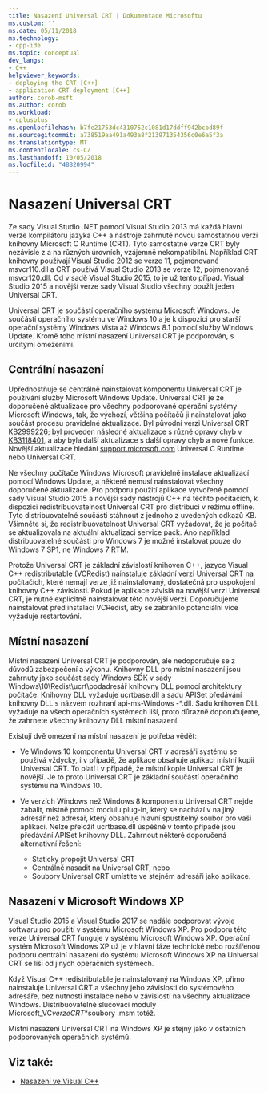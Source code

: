 ```yaml
---
title: Nasazení Universal CRT | Dokumentace Microsoftu
ms.custom: ''
ms.date: 05/11/2018
ms.technology:
- cpp-ide
ms.topic: conceptual
dev_langs:
- C++
helpviewer_keywords:
- deploying the CRT [C++]
- application CRT deployment [C++]
author: corob-msft
ms.author: corob
ms.workload:
- cplusplus
ms.openlocfilehash: b7fe21753dc4310752c1081d17ddff942bcbd89f
ms.sourcegitcommit: a738519aa491a493a8f213971354356c0e6a5f3a
ms.translationtype: MT
ms.contentlocale: cs-CZ
ms.lasthandoff: 10/05/2018
ms.locfileid: "48820994"
---
```

# <a name="universal-crt-deployment"></a>Nasazení Universal CRT

Ze sady Visual Studio .NET pomocí Visual Studio 2013 má každá hlavní verze kompilátoru jazyka C++ a nástroje zahrnuté novou samostatnou verzi knihovny Microsoft C Runtime (CRT). Tyto samostatné verze CRT byly nezávisle z a na různých úrovních, vzájemně nekompatibilní. Například CRT knihovny používají Visual Studio 2012 se verze 11, pojmenované msvcr110.dll a CRT používá Visual Studio 2013 se verze 12, pojmenované msvcr120.dll. Od v sadě Visual Studio 2015, to je už tento případ. Visual Studio 2015 a novější verze sady Visual Studio všechny použít jeden Universal CRT.

Universal CRT je součástí operačního systému Microsoft Windows. Je součástí operačního systému ve Windows 10 a je k dispozici pro starší operační systémy Windows Vista až Windows 8.1 pomocí služby Windows Update. Kromě toho místní nasazení Universal CRT je podporován, s určitými omezeními.

## <a name="central-deployment"></a>Centrální nasazení

Upřednostňuje se centrálně nainstalovat komponentu Universal CRT je používání služby Microsoft Windows Update. Universal CRT je že doporučené aktualizace pro všechny podporované operační systémy Microsoft Windows, tak, že výchozí, většina počítačů ji nainstalovat jako součást procesu pravidelné aktualizace. Byl původní verzi Universal CRT [KB2999226](https://support.microsoft.com/kb/2999226); byl proveden následné aktualizace s různé opravy chyb v [KB3118401](https://support.microsoft.com/kb/3118401), a aby byla další aktualizace s další opravy chyb a nové funkce. Novější aktualizace hledání [support.microsoft.com](https://support.microsoft.com) Universal C Runtime nebo Universal CRT.

Ne všechny počítače Windows Microsoft pravidelně instalace aktualizací pomocí Windows Update, a některé nemusí nainstalovat všechny doporučené aktualizace. Pro podporu použití aplikace vytvořené pomocí sady Visual Studio 2015 a novější sady nástrojů C++ na těchto počítačích, k dispozici redistribuovatelnost Universal CRT pro distribuci v režimu offline. Tyto distribuovatelné součásti stáhnout z jednoho z uvedených odkazů KB. Všimněte si, že redistribuovatelnost Universal CRT vyžadovat, že je počítač se aktualizovala na aktuální aktualizaci service pack. Ano například distribuovatelné součásti pro Windows 7 je možné instalovat pouze do Windows 7 SP1, ne Windows 7 RTM.

Protože Universal CRT je základní závislostí knihoven C++, jazyce Visual C++ redistributable (VCRedist) nainstaluje základní verzi Universal CRT na počítačích, které nemají verze již nainstalovaný, dostatečná pro uspokojení knihovny C++ závislosti. Pokud je aplikace závislá na novější verzi Universal CRT, je nutné explicitně nainstalovat této novější verzi. Doporučujeme nainstalovat před instalací VCRedist, aby se zabránilo potenciální více vyžaduje restartování.

## <a name="local-deployment"></a>Místní nasazení

Místní nasazení Universal CRT je podporován, ale nedoporučuje se z důvodů zabezpečení a výkonu.  Knihovny DLL pro místní nasazení jsou zahrnuty jako součást sady Windows SDK v sady Windows\\10\\Redist\\ucrt\\podadresář knihovny DLL pomocí architektury počítače. Knihovny DLL vyžaduje ucrtbase.dll a sadu APISet předávání knihovny DLL s názvem rozhraní api-ms-Windows -\*.dll. Sadu knihoven DLL vyžaduje na všech operačních systémech liší, proto důrazně doporučujeme, že zahrnete všechny knihovny DLL místní nasazení.

Existují dvě omezení na místní nasazení je potřeba vědět:

- Ve Windows 10 komponentu Universal CRT v adresáři systému se používá vždycky, i v případě, že aplikace obsahuje aplikaci místní kopii Universal CRT. To platí i v případě, že místní kopie Universal CRT je novější. Je to proto Universal CRT je základní součástí operačního systému na Windows 10.

- Ve verzích Windows než Windows 8 komponentu Universal CRT nejde zabalit, místně pomocí modulu plug-in, který se nachází v na jiný adresář než adresář, který obsahuje hlavní spustitelný soubor pro vaši aplikaci. Nelze přeložit ucrtbase.dll úspěšně v tomto případě jsou předávání APISet knihovny DLL. Zahrnout některé doporučená alternativní řešení:

  - Staticky propojit Universal CRT
  - Centrálně nasadit na Universal CRT, nebo
  - Soubory Universal CRT umístíte ve stejném adresáři jako aplikace.

## <a name="deployment-on-microsoft-windows-xp"></a>Nasazení v Microsoft Windows XP

Visual Studio 2015 a Visual Studio 2017 se nadále podporovat vývoje softwaru pro použití v systému Microsoft Windows XP. Pro podporu této verze Universal CRT funguje v systému Microsoft Windows XP. Operační systém Microsoft Windows XP už je v hlavní fáze technické nebo rozšířenou podporu centrální nasazení do systému Microsoft Windows XP na Universal CRT se liší od jiných operačních systémech.

Když Visual C++ redistributable je nainstalovaný na Windows XP, přímo nainstaluje Universal CRT a všechny jeho závislosti do systémového adresáře, bez nutnosti instalace nebo v závislosti na všechny aktualizace Windows. Distribuovatelné slučovací moduly Microsoft_VC*verze*_CRT_\*soubory .msm totéž.

Místní nasazení Universal CRT na Windows XP je stejný jako v ostatních podporovaných operačních systémů.

## <a name="see-also"></a>Viz také:

- [Nasazení ve Visual C++](deployment-in-visual-cpp.md)
